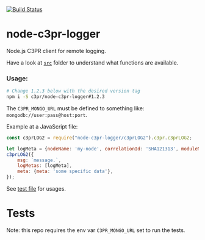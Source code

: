 [![Build Status](https://travis-ci.org/c3pr/node-c3pr-logger.svg?branch=master)](https://travis-ci.org/c3pr/node-c3pr-logger)

# node-c3pr-logger

Node.js C3PR client for remote logging.

Have a look at [`src`](src) folder to understand what functions are available.

### Usage:

```bash
# Change 1.2.3 below with the desired version tag
npm i -S c3pr/node-c3pr-logger#1.2.3
```

The `C3PR_MONGO_URL` must be defined to something like: `mongodb://user:pass@host:port`.

Example at a JavaScript file:

```javascript
const c3prLOG2 = require("node-c3pr-logger/c3prLOG2").c3pr.c3prLOG2;

let logMeta = {nodeName: 'my-node', correlationId: 'SHA121313', moduleName: 'my-script'};
c3prLOG2({
    msg: `message.`,
    logMetas: [logMeta],
    meta: {meta: 'some specific data'},
});
```

See [test file](src/c3prLOG.test.js) for usages.

# Tests

Note: this repo requires the env var `C3PR_MONGO_URL` set to run the tests.